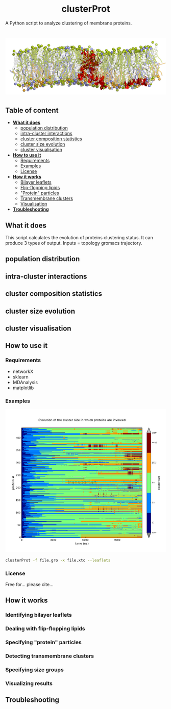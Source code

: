 <h1 b align="center">clusterProt</b></h1>
<align="center">A Python script to analyze clustering of membrane proteins.
<h1 align="center">
  <img src="images/high_def_all4.png" alt="clusterProt" />
</h1>

## Table of content

- [**What it does**](#description)
  - [population distribution](#population-distribution)
  - [intra-cluster interactions](#intra-cluster-interactions)  
  - [cluster composition statistics](#cluster-composition-statistics)  
  - [cluster size evolution](#cluster-size-evolution)  
  - [cluster visualisation](#cluster-visualisation)  
- [**How to use it**](#how-to-use-it)
  - [Requirements](#requirements)
  - [Examples](#examples)
  - [License](#license)
- [**How it works**](#notes)
  - [Bilayer leaflets](#identifying-bilayer-leaflets)
  - [Flip-flopping lipids](#dealing-with-flip-flopping-lipids)
  - ["Protein" particles](#specifying-"protein"-particles)
  - [Transmembrane clusters](#detecting-transmembrane-clusters)
  - [Visualisation](#visualizing-results)
- [**Troubleshooting**](#troubleshooting)

## What it does
This script calculates the evolution of proteins clustering status. It can produce 3 types of output. Inputs = topology gromacs trajectory.

## population distribution
## intra-cluster interactions
## cluster composition statistics
## cluster size evolution
## cluster visualisation

## How to use it

### Requirements
* networkX
* sklearn
* MDAnalysis
* matplotlib

### Examples
![2D](./doc/clusterProt2D.png)
 
```bash
clusterProt -f file.gro -x file.xtc --leaflets
```

### License
Free for... please cite...

## How it works

### Identifying bilayer leaflets

### Dealing with flip-flopping lipids

### Specifying "protein" particles

### Detecting transmembrane clusters

### Specifying size groups

### Visualizing results


## Troubleshooting

 
